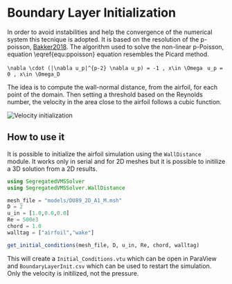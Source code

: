 # Boundary Layer Initialization
In order to avoid instabilities and help the convergence of the numerical system this tecnique is adopted. It is based on the resolution of the p-poisson, [Bakker2018](@cite).
The algorithm used to solve the non-linear p-Poisson, equation \eqref{equ:ppoisson} equation resembles the Picard method.

``\nabla \cdot (|\nabla u_p|^{p-2} \nabla u_p) = -1 , x\in \Omega ``
``u_p = 0 , x\in \Omega_D ``

The idea is to compute the wall-normal distance, from the airfoil, for each point of the domain. Then setting a threshold based on the Reynolds number, the velocity in the area close to the airfoil follows a cubic function.

![Velocity initialization](https://carlodev.github.io/SegregatedVMSSolver.jl/dev/Uinit.png)


## How to use it
It is possible to initialize the airfoil simulation using the `WallDistance` module. It works only in serial and for 2D meshes but it is possible to initilize a 3D solution from a 2D results.

```julia
using SegregatedVMSSolver
using SegregatedVMSSolver.WallDistance

mesh_file = "models/DU89_2D_A1_M.msh"
D = 2
u_in = [1.0,0.0,0.0]
Re = 500e3
chord = 1.0
walltag = ["airfoil","wake"]

get_initial_conditions(mesh_file, D, u_in, Re, chord, walltag)
```
This will create a `Initial_Conditions.vtu` which can be open in ParaView and `BoundaryLayerInit.csv` which can be used to restart the simulation.
Only the velocity is initilized, not the pressure.